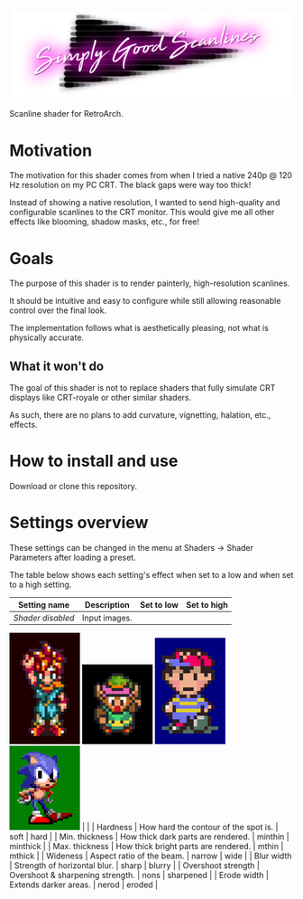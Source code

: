 ![Logo](assets/logo.png?raw=true "Logo")

Scanline shader for RetroArch.

# Motivation
The motivation for this shader comes from when I tried a native 240p @ 120 Hz resolution on my PC CRT.
The black gaps were way too thick!

Instead of showing a native resolution, I wanted to send high-quality and configurable scanlines to the CRT monitor.
This would give me all other effects like blooming, shadow masks, etc., for free!

# Goals
The purpose of this shader is to render painterly, high-resolution scanlines.

It should be intuitive and easy to configure while still allowing reasonable control over the final look.

The implementation follows what is aesthetically pleasing, not what is physically accurate.

## What it won't do
The goal of this shader is not to replace shaders that fully simulate CRT displays like CRT-royale or other similar shaders.

As such, there are no plans to add curvature, vignetting, halation, etc., effects.

# How to install and use
Download or clone this repository. 

# Settings overview
These settings can be changed in the menu at Shaders -> Shader Parameters after loading a preset.

The table below shows each setting's effect when set to a low and when set to a high setting.

| **Setting name**   | Description                          | **Set to low** | **Set to high** |
|--------------------|--------------------------------------|----------------|-----------------|
| _Shader disabled_  | Input images.                        |
![](assets/settings/orig_crono.jpg?raw=true " ")
![](assets/settings/orig_link.jpg?raw=true " ")
![](assets/settings/orig_ness.jpg?raw=true " ")
![](assets/settings/orig_sonic.jpg?raw=true " ") |                 |
| Hardness           | How hard the contour of the spot is. | soft           | hard            |
| Min. thickness     | How thick dark parts are rendered.   | minthin        | minthick        |
| Max. thickness     | How thick bright parts are rendered. | mthin          | mthick          |
| Wideness           | Aspect ratio of the beam.            | narrow         | wide            |
| Blur width         | Strength of horizontal blur.         | sharp          | blurry          |
| Overshoot strength | Overshoot & sharpening strength.     | nons           | sharpened       |
| Erode width        | Extends darker areas.                | nerod          | eroded          |
